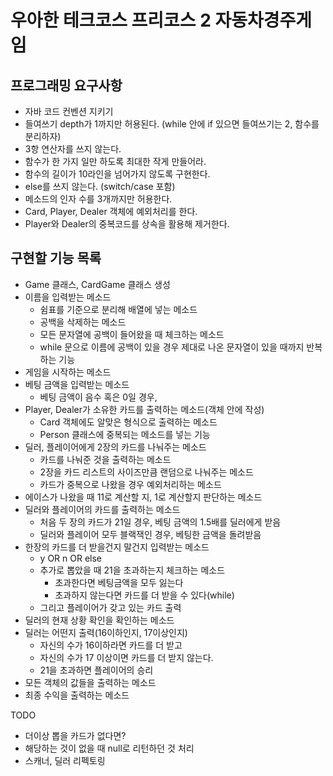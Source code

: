 # 우아한 테크코스 프리코스 2 자동차경주게임

## 프로그래밍 요구사항

- 자바 코드 컨벤션 지키기
- 들여쓰기 depth가 1까지만 허용된다. (while 안에 if 있으면 들여쓰기는 2, 함수를 분리하자)
- 3항 연산자를 쓰지 않는다.
- 함수가 한 가지 일만 하도록 최대한 작게 만들어라.
- 함수의 길이가 10라인을 넘어가지 않도록 구현한다.
- else를 쓰지 않는다. (switch/case 포함)
- 메소드의 인자 수를 3개까지만 허용한다.
- Card, Player, Dealer 객체에 예외처리를 한다.
- Player와 Dealer의 중복코드를 상속을 활용해 제거한다.

## 구현할 기능 목록 

- Game 클래스, CardGame 클래스 생성
- 이름을 입력받는 메소드
    - 쉼표를 기준으로 분리해 배열에 넣는 메소드
    - 공백을 삭제하는 메소드
    - 모든 문자열에 공백이 들어왔을 때 체크하는 메소드
    - while 문으로 이름에 공백이 있을 경우 제대로 나온 문자열이 있을 때까지 반복하는 기능
- 게임을 시작하는 메소드
- 베팅 금액을 입력받는 메소드
    - 베팅 금액이 음수 혹은 0일 경우, 
- Player, Dealer가 소유한 카드를 출력하는 메소드(객체 안에 작성)
    - Card 객체에도 알맞은 형식으로 출력하는 메소드
    - Person 클래스에 중복되는 메소드를 넣는 기능
- 딜러, 플레이어에게 2장의 카드를 나눠주는 메소드
    - 카드를 나눠준 것을 출력하는 메소드
    - 2장을 카드 리스트의 사이즈만큼 랜덤으로 나눠주는 메소드
    - 카드가 중복으로 나왔을 경우 예외처리하는 메소드
- 에이스가 나왔을 때 11로 계산할 지, 1로 계산할지 판단하는 메소드
- 딜러와 플레이어의 카드를 출력하는 메소드
    - 처음 두 장의 카드가 21일 경우, 베팅 금액의 1.5배를 딜러에게 받음
    - 딜러와 플레이어 모두 블랙잭인 경우, 베팅한 금액을 돌려받음
- 한장의 카드를 더 받을건지 말건지 입력받는 메소드
    - y OR n OR else
    - 추가로 뽑았을 때 21을 초과하는지 체크하는 메소드
        - 초과한다면 베팅금액을 모두 잃는다
        - 초과하지 않는다면 카드를 더 받을 수 있다(while)
    - 그리고 플레이어가 갖고 있는 카드 출력
- 딜러의 현재 상황 확인을 확인하는 메소드
- 딜러는 어떤지 출력(16이하인지, 17이상인지)
    - 자신의 수가 16이하라면 카드를 더 받고
    - 자신의 수가 17 이상이면 카드를 더 받지 않는다.
    - 21을 초과하면 플레이어의 승리
- 모든 객체의 값들을 출력하는 메소드
- 최종 수익을 출력하는 메소드

TODO

- 더이상 뽑을 카드가 없다면?
- 해당하는 것이 없을 때 null로 리턴하던 것 처리
- 스캐너, 딜러 리펙토링
